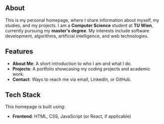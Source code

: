 ## About
This is my personal homepage, where I share information about myself, my studies, and my projects. I am a **Computer Science** student at **TU Wien**, currently pursuing my **master's degree**. My interests include software development, algorithms, artificial intelligence, and web technologies.  

## Features  
- **About Me**: A short introduction to who I am and what I do.  
- **Projects**: A portfolio showcasing my coding projects and academic work.  
- **Contact**: Ways to reach me via email, LinkedIn, or GitHub.  

## Tech Stack  
This homepage is built using:  
- **Frontend**: HTML, CSS, JavaScript (or React, if applicable)

